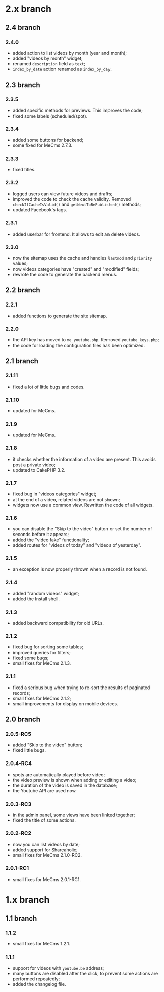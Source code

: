 # 2.x branch
## 2.4 branch
### 2.4.0
* added action to list videos by month (year and month);
* added "videos by month" widget;
* renamed `description` field as `text`;
* `index_by_date` action renamed as `index_by_day`.

## 2.3 branch
### 2.3.5
* added specific methods for previews. This improves the code;
* fixed some labels (scheduled/spot).

### 2.3.4
* added some buttons for backend;
* some fixed for MeCms 2.7.3.

### 2.3.3
* fixed titles.

### 2.3.2
* logged users can view future videos and drafts;
* improved the code to check the cache validity. Removed `checkIfCacheIsValid()` and `getNextToBePublished()` methods;
* updated Facebook's tags.

### 2.3.1
* added userbar for frontend. It allows to edit an delete videos.

### 2.3.0
* now the sitemap uses the cache and handles `lastmod` and `priority` values;
* now videos categories have "created" and "modified" fields;
* rewrote the code to generate the backend menus.

## 2.2 branch
### 2.2.1
* added functions to generate the site sitemap.

### 2.2.0
* the API key has moved to `me_youtube.php`. Removed `youtube_keys.php`;
* the code for loading the configuration files has been optimized.

## 2.1 branch
### 2.1.11
* fixed a lot of little bugs and codes.

### 2.1.10
* updated for MeCms.

### 2.1.9
* updated for MeCms.

### 2.1.8
* it checks whether the information of a video are present. This avoids post a private video;
* updated to CakePHP 3.2.

### 2.1.7
* fixed bug in "videos categories" widget;
* at the end of a video, related videos are not shown;
* widgets now use a common view. Rewritten the code of all widgets.

### 2.1.6
* you can disable the "Skip to the video" button or set the number of seconds before it appears;
* added the "video fake" functionality;
* added routes for "videos of today" and "videos of yesterday".

### 2.1.5
* an exception is now properly thrown when a record is not found.

### 2.1.4
* added "random videos" widget;
* added the Install shell.

### 2.1.3
* added backward compatibility for old URLs.

### 2.1.2
* fixed bug for sorting some tables;
* improved queries for filters;
* fixed some bugs;
* small fixes for MeCms 2.1.3.

### 2.1.1
* fixed a serious bug when trying to re-sort the results of paginated records;
* small fixes for MeCms 2.1.2;
* small improvements for display on mobile devices.

## 2.0 branch
### 2.0.5-RC5
* added "Skip to the video" button;
* fixed little bugs.

### 2.0.4-RC4
* spots are automatically played before video;
* the video preview is shown when adding or editing a video;
* the duration of the video is saved in the database;
* the Youtube API are used now.

### 2.0.3-RC3
* in the admin panel, some views have been linked together;
* fixed the title of some actions.

### 2.0.2-RC2
* now you can list videos by date;
* added support for Shareaholic;
* small fixes for MeCms 2.1.0-RC2.

### 2.0.1-RC1
* small fixes for MeCms 2.0.1-RC1.

# 1.x branch
## 1.1 branch
### 1.1.2
* small fixes for MeCms 1.2.1.

### 1.1.1
* support for videos with `youtube.be` address;
* many buttons are disabled after the click, to prevent some actions are performed repeatedly;
* added the changelog file.
